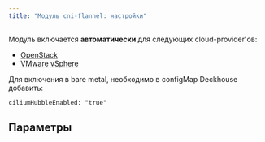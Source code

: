 ```yaml
---
title: "Модуль cni-flannel: настройки"
---
```


Модуль включается **автоматически** для следующих cloud-provider'ов:
- [OpenStack](../../modules/030-cloud-provider-openstack/)
- [VMware vSphere](../../modules/030-cloud-provider-vsphere/)

Для включения в bare metal, необходимо в configMap Deckhouse добавить:
```
ciliumHubbleEnabled: "true"
```

## Параметры

<!-- SCHEMA -->

